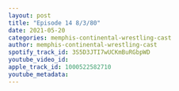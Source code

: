```yaml
---
layout: post
title: "Episode 14 8/3/80"
date: 2021-05-20
categories: memphis-continental-wrestling-cast
author: memphis-continental-wrestling-cast
spotify_track_id: 3S5D3JTI7wUCKmBuRGbpWD
youtube_video_id: 
apple_track_id: 1000522582710
youtube_metadata: 
---
```

